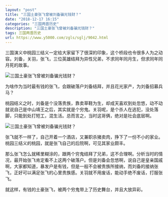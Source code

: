 ```yaml
---
layout: "post"
title: "三国土豪张飞曾被刘备骗光钱财？"
date: "2018-12-17 16:15"
categories: "三国两晋历史"
description: "三国土豪张飞曾被刘备骗光钱财？"
tags: 三国两晋历史
url: https://www.y5000.com/zgls/sglj/9042.html
---
```






三国演义中桃园三结义一定给大家留下了很深的印象，这个桥段也令很多人为之动容。刘备，关羽，张飞，三位英雄结拜为异性兄弟，不求同年同月生，但求同年同月死的故事。

![三国土豪张飞曾被刘备骗光钱财？](/uploads/allimg/170103/6-1F103162334S4.JPG)

为啥作为当时最有钱的张飞，会跟破落户刘备结拜，并且花光家产，为刘备招募兵马？

桃园结义之时，刘备是个没落贵族，靠卖草鞋为生，却成天喜欢到处忽悠，动不动就说自己是中山靖王之后，其实就是个穷鬼。关羽呢，是个杀人在逃犯，没处落脚，只能到处打短工，混生活。总而言之，当时这哥俩，绝对是社会底层啊。

![三国土豪张飞曾被刘备骗光钱财？](/uploads/allimg/170103/6-1F1031623513T.JPG)

张飞就不一样了，自己开着一个酒店，又兼职杀猪卖肉，挣下了一份不小的家业。桃园三结义的桃园，就是张飞自己的后院啊，可见其家业颇丰。

那么张飞怎么就稀里糊涂的，跟两个穷鬼结拜了兄弟，这不合理啊。分析当时的情况，最开始张飞肯定看不上这两个破落户。但是刘备会忽悠啊，说自己是皇亲国戚啊，大家都知道，暴发户是有钱，但是一般不会被贵族所接纳，而刘备的接纳张飞，正好可以满足张飞的心里贵族感。关羽就不用废话，能动手绝不废话，打服张飞。

就这样，有钱的土豪张飞，被两个穷鬼带上了历史舞台，并且大放异彩。

